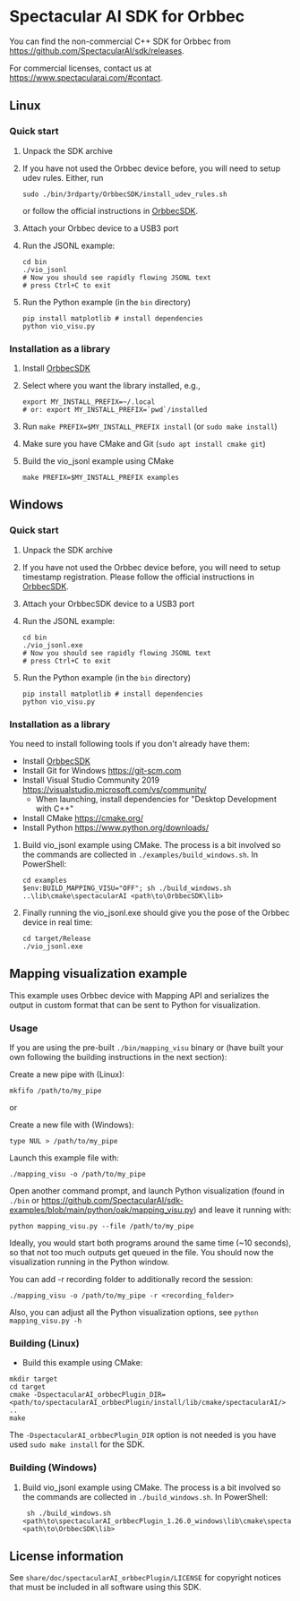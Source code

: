 # Spectacular AI SDK for Orbbec

You can find the non-commercial C++ SDK for Orbbec from https://github.com/SpectacularAI/sdk/releases.

For commercial licenses, contact us at https://www.spectacularai.com/#contact.

## Linux

### Quick start

 1. Unpack the SDK archive
 2. If you have not used the Orbbec device before, you will need to setup udev rules. Either, run

        sudo ./bin/3rdparty/OrbbecSDK/install_udev_rules.sh

    or follow the official instructions in [OrbbecSDK](https://github.com/orbbec/OrbbecSDK?tab=readme-ov-file#environment-setup).
 3. Attach your Orbbec device to a USB3 port
 4. Run the JSONL example:

        cd bin
        ./vio_jsonl
        # Now you should see rapidly flowing JSONL text
        # press Ctrl+C to exit

 5. Run the Python example (in the `bin` directory)

        pip install matplotlib # install dependencies
        python vio_visu.py

### Installation as a library

 1. Install [OrbbecSDK](https://github.com/orbbec/OrbbecSDK)
 2. Select where you want the library installed, e.g.,

        export MY_INSTALL_PREFIX=~/.local
        # or: export MY_INSTALL_PREFIX=`pwd`/installed

 3. Run `make PREFIX=$MY_INSTALL_PREFIX install` (or `sudo make install`)
 4. Make sure you have CMake and Git (`sudo apt install cmake git`)
 5. Build the vio_jsonl example using CMake

        make PREFIX=$MY_INSTALL_PREFIX examples

## Windows

### Quick start

 1. Unpack the SDK archive
 2. If you have not used the Orbbec device before, you will need to setup timestamp registration. Please follow the official instructions in [OrbbecSDK](https://github.com/orbbec/OrbbecSDK?tab=readme-ov-file#environment-setup).
 3. Attach your OrbbecSDK device to a USB3 port
 4. Run the JSONL example:

        cd bin
        ./vio_jsonl.exe
        # Now you should see rapidly flowing JSONL text
        # press Ctrl+C to exit

 5. Run the Python example (in the `bin` directory)

        pip install matplotlib # install dependencies
        python vio_visu.py

### Installation as a library

You need to install following tools if you don't already have them:
* Install [OrbbecSDK](https://github.com/orbbec/OrbbecSDK)
* Install Git for Windows https://git-scm.com
* Install Visual Studio Community 2019 https://visualstudio.microsoft.com/vs/community/
  * When launching, install dependencies for "Desktop Development with C++"
* Install CMake https://cmake.org/
* Install Python https://www.python.org/downloads/

 1. Build vio_jsonl example using CMake. The process is a bit involved so the commands are collected in `./examples/build_windows.sh`. In PowerShell:

        cd examples
        $env:BUILD_MAPPING_VISU="OFF"; sh ./build_windows.sh ..\lib\cmake\spectacularAI <path\to\OrbbecSDK\lib>

 2. Finally running the vio_jsonl.exe should give you the pose of the Orbbec device in real time:

        cd target/Release
        ./vio_jsonl.exe

## Mapping visualization example

This example uses Orbbec device with Mapping API and serializes the output in custom format that can be sent to Python for visualization.

### Usage

If you are using the pre-built `./bin/mapping_visu` binary or (have built your own following the building instructions in the next section):

Create a new pipe with (Linux):
```
mkfifo /path/to/my_pipe
```

or

Create a new file with (Windows):
```
type NUL > /path/to/my_pipe
```

Launch this example file with:
```
./mapping_visu -o /path/to/my_pipe
```

Open another command prompt, and launch Python visualization (found in `./bin` or https://github.com/SpectacularAI/sdk-examples/blob/main/python/oak/mapping_visu.py) and leave it running with:
```
python mapping_visu.py --file /path/to/my_pipe
```

Ideally, you would start both programs around the same time (~10 seconds), so that not too much outputs get queued in the file.
You should now the visualization running in the Python window.

You can add -r recording folder to additionally record the session:
```
./mapping_visu -o /path/to/my_pipe -r <recording_folder>
```

Also, you can adjust all the Python visualization options, see `python mapping_visu.py -h`

### Building (Linux)

* Build this example using CMake:

```
mkdir target
cd target
cmake -DspectacularAI_orbbecPlugin_DIR=<path/to/spectacularAI_orbbecPlugin/install/lib/cmake/spectacularAI/> ..
make
```

The `-DspectacularAI_orbbecPlugin_DIR` option is not needed is you have used `sudo make install` for the SDK.

### Building (Windows)

1. Build vio_jsonl example using CMake. The process is a bit involved so the commands are collected in `./build_windows.sh`. In PowerShell:

        sh ./build_windows.sh <path\to\spectacularAI_orbbecPlugin_1.26.0_windows\lib\cmake\spectacularAI> <path\to\OrbbecSDK\lib>

## License information

See `share/doc/spectacularAI_orbbecPlugin/LICENSE` for copyright notices
that must be included in all software using this SDK.
